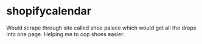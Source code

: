 # shopifycalendar
Would scrape through site called shoe palace which would get all the drops into one page. Helping me to cop shoes easier. 
